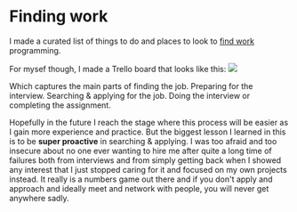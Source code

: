 # Finding work
I made a curated list of things to do and places to look to [find work](https://github.com/nikitavoloboev/find-work#readme) programming.

For mysef though, I made a Trello board that looks like this:
![](https://i.imgur.com/fyz9ZTI.png)

Which captures the main parts of finding the job. Preparing for the interview. Searching & applying for the job. Doing the interview or completing the assignment.

Hopefully in the future I reach the stage where this process will be easier as I gain more experience and practice. But the biggest lesson I learned in this is to be __super proactive__ in searching & applying. I was too afraid and too insecure about no one ever wanting to hire me after quite a long time of failures both from interviews and from simply getting back when I showed any interest that I just stopped caring for it and focused on my own projects instead. It really is a numbers game out there and if you don't apply and approach and ideally meet and network with people, you will never get anywhere sadly.